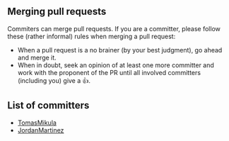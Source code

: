 
## Merging pull requests

Commiters can merge pull requests. If you are a committer, please follow these (rather informal) rules when merging a pull request:

 - When a pull request is a no brainer (by your best judgment), go ahead and merge it.
 - When in doubt, seek an opinion of at least one more committer and work with the proponent of the PR until all involved committers (including you) give a :+1:.


## List of committers

 - [TomasMikula](https://github.com/TomasMikula)
 - [JordanMartinez](https://github.com/JordanMartinez)
